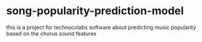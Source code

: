 # song-popularity-prediction-model
this is a project for technocolabs software about predicting music popularity based on the chorus sound features

